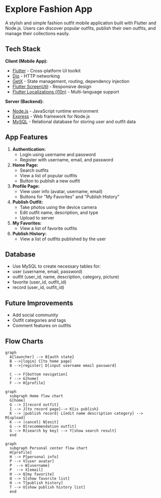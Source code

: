 # Explore Fashion App

A stylish and simple fashion outfit mobile application built with Flutter and Node.js.
Users can discover popular outfits, publish their own outfits, and manage their collections easily.

## Tech Stack

**Client (Mobile App):**

* [Flutter](https://flutter.dev/) - Cross-platform UI toolkit
* [Dio]() - HTTP networking
* [GetX]() - State management, routing, dependency injection
* [Flutter ScreenUtil]() - Responsive design
* [Flutter Localizations (l10n)]() - Multi-language support

**Server (Backend):**

* [Node.js](https://nodejs.org/) - JavaScript runtime environment
* [Express](https://expressjs.com/) - Web framework for Node.js
* [MySQL](https://www.mysql.com/) - Relational database for storing user and outfit data

## App Features

1. **Authentication:**
   * Login using username and password
   * Register with username, email, and password
2. **Home Page:**
   * Search outfits
   * View a list of popular outfits
   * Button to publish a new outfit
3. **Profile Page:**
   * View user info (avatar, username, email)
   * Buttons for "My Favorites" and "Publish History"
4. **Publish Outfit:**
   * Take photos using the device camera
   * Edit outfit name, description, and type
   * Upload to server
5. **My Favorites:**
   * View a list of favorite outfits
6. **Publish History:**
   * View a list of outfits published by the user

## Database

* Use MySQL to create necessary tables for:
* user (username, email, password)
* outfit (user\_id, name, description, category, picture)
* favorite (user\_id, outfit\_id)
* record (user\_id, outfit\_id)

## Future Improvements

* Add social community
* Outfit categories and tags
* Comment features on outfits

## Flow Charts

````mermaid
graph
  A[launcher] --> B{auth state}
  B -->|login| C[to home page]
  B -->|register| D[input username email password]
  
  C --> F[bottom navigation]
  F --> G[home]
  F --> H[profile]
````

````mermaid
graph
  subgraph Home flow chart
  G[home]
  G --> I[record outfit]
  I --> J[to record page]--> K{is publish}
  K --> |publish record| L[edit name description category] --> M[upload]
  K --> |cancel| N[exit]
  G --> O[recommendation outfit]
  G --> R[search by key] --> Y[show search result]
  end
````

````mermaid
graph
  subgraph Personal center flow chart
  H[profile]
  H --> P[personal info]
  P --> V[user avatar]
  P  --> W[username]
  P  --> X[email]
  H --> Q[my favorite]
  Q --> S[show favorite list]
  H --> T[publish history]
  T --> U[show publish history list]
  end
````
